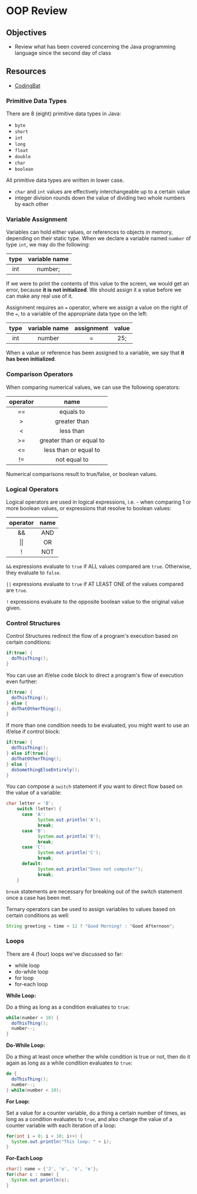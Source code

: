 # OOP Review

## Objectives
* Review what has been covered concerning the Java programming language since the second day of class

## Resources
* [CodingBat]()

### Primitive Data Types
There are 8 (eight) primitive data types in Java:
* `byte`
* `short`
* `int`
* `long`
* `float`
* `double`
* `char`
* `boolean`

All primitive data types are written in lower case.

* `char` and `int` values are effectively interchangeable up to a certain value
* integer division rounds down the value of dividing two whole numbers by each other


### Variable Assignment

Variables can hold either values, or references to objects in memory, depending on their static type. When we declare a variable named `number` of type `int`, we may do the following:

|type|variable name|
|:-:|:-:|
|int|number;|

If we were to print the contents of this value to the screen, we would get an error, because **it is not initialized**. We should assign it a value before we can make any real use of it.

Assignment requires an `=` operator, where we assign a value on the right of the `=`, to a variable of the appropriate data type on the left:

|type|variable name|assignment|value|
|:-:|:-:|:-:|:-:|
|int|number|=|25;|

When a value or reference has been assigned to a variable, we say that **it has been initialized**.

### Comparison Operators

When comparing numerical values, we can use the following operators:

|operator|name|
|:-:|:-:|
|==|equals to|
|>|greater than|
|<|less than|
|>=|greater than or equal to|
|<=|less than or equal to|
|!=|not equal to|

Numerical comparisons result to true/false, or boolean values.

### Logical Operators

Logical operators are used in logical expressions, i.e. - when comparing 1 or more boolean values, or expressions that resolve to boolean values:

|operator|name|
|:-:|:-:|
|&&|AND|
|\|\||OR|
|!|NOT|

`&&` expressions evaluate to `true` if ALL values compared are `true`. Otherwise, they evaluate to `false`.

`||` expressions evaluate to `true` if AT LEAST ONE of the values compared are `true`.

`!` expressions evaluate to the opposite boolean value to the original value given.

### Control Structures

Control Structures redirect the flow of a program's execution based on certain conditions:

```java
if(true) {
  doThisThing();
}
```

You can use an if/else code block to direct a program's flow of execution even further:

```java
if(true) {
  doThisThing();
} else {
  doThatOtherThing();
}
```

If more than one condition needs to be evaluated, you might want to use an if/else if control block:

```java
if(true) {
  doThisThing();
} else if(true){
  doThatOtherThing();
} else {
  doSomethingElseEntirely();
}
```

You can compose a `switch` statement if you want to direct flow based on the value of a variable:

```java
char letter = 'B';
    switch (letter) {
      case 'A':
            System.out.println('A');
            break;
      case 'B':
            System.out.println('B');
            break;
      case 'C':
            System.out.println('C');
            break;
      default:
            System.out.println("Does not compute!");
            break;
    }
```

`break` statements are necessary for breaking out of the switch statement once a case has been met.

Ternary operators can be used to assign variables to values based on certain conditions as well:

```java
String greeting = time < 12 ? "Good Morning! : "Good Afternoon";

```

### Loops

There are 4 (four) loops we've discussed so far:
* while loop
* do-while loop
* for loop
* for-each loop

**While Loop:**

Do a thing as long as a condition evaluates to `true`:

```java
while(number < 10) {
  doThisThing();
  number--;
}
```

**Do-While Loop:**

Do a thing at least once whether the while condition is true or not, then do it again as long as a while condition evaluates to `true`:

```java
do {
  doThisThing();
  number--;
} while(number < 10);
```

**For Loop:**

Set a value for a counter variable, do a thing a certain number of times, as long as a condition evaluates to `true`, and also change the value of a counter variable with each iteration of a loop:

```java
for(int i = 0; i < 10; i++) {
  System.out.println("This loop: " + i);
}
```

**For-Each Loop**

```java
char[] name = {'J', 'o', 's', 'e'};
for(char c : name) {
  System.out.println(c);
}
```
